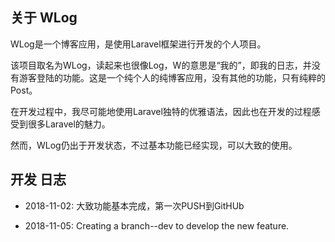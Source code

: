 ## 关于 WLog

WLog是一个博客应用，是使用Laravel框架进行开发的个人项目。

该项目取名为WLog，读起来也很像Log，W的意思是“我的”，即我的日志，并没有游客登陆的功能。这是一个纯个人的纯博客应用，没有其他的功能，只有纯粹的Post。

在开发过程中，我尽可能地使用Laravel独特的优雅语法，因此也在开发的过程感受到很多Laravel的魅力。

然而，WLog仍出于开发状态，不过基本功能已经实现，可以大致的使用。

## 开发 日志

- 2018-11-02: 大致功能基本完成，第一次PUSH到GitHUb

- 2018-11-05: Creating a branch--dev to develop the new feature.
